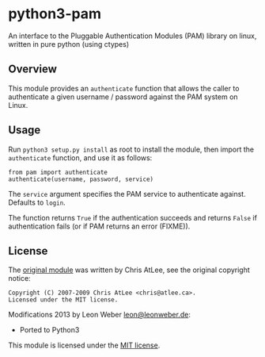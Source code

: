 python3-pam
===========

An interface to the Pluggable Authentication Modules (PAM) library on linux,
written in pure python (using ctypes)

Overview
--------

This module provides an ``authenticate`` function that allows the caller to
authenticate a given username / password against the PAM system on Linux.

Usage
-----

Run ``python3 setup.py install`` as root to install the module, then import the
``authenticate`` function, and use it as follows:

    from pam import authenticate
    authenticate(username, password, service)

The ``service`` argument specifies the PAM service to authenticate against.
Defaults to ``login``.

The function returns ``True`` if the authentication succeeds and returns
``False`` if authentication fails (or if PAM returns an error (FIXME)).

License
-------

The [original module](http://atlee.ca/software/pam/) was written by Chris AtLee,
see the original copyright notice:

    Copyright (C) 2007-2009 Chris AtLee <chris@atlee.ca>.
    Licensed under the MIT license. 

Modifications 2013 by Leon Weber <leon@leonweber.de>:
* Ported to Python3

This module is licensed under the [MIT license](http://www.opensource.org/licenses/mit-license.php).
